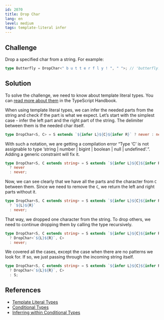 ```yaml
---
id: 2070
title: Drop Char
lang: en
level: medium
tags: template-literal infer
---
```


## Challenge

Drop a specified char from a string. For example:

```typescript
type Butterfly = DropChar<" b u t t e r f l y ! ", " ">; // 'butterfly!'
```

## Solution

To solve the challenge, we need to know about template literal types. You can
[read more about them](https://www.typescriptlang.org/docs/handbook/2/template-literal-types.html)
in the TypeScript Handbook.

When using template literal types, we can infer the needed parts from the string
and check if the part is what we expect. Let’s start with the simplest case -
infer the left part and the right part of the string. The delimiter between them
is the needed char itself.

```typescript
type DropChar<S, C> = S extends `${infer L}${C}${infer R}` ? never : never;
```

With such a notation, we are getting a compilation error “Type ‘C’ is not
assignable to type ‘string | number | bigint | boolean | null | undefined’.“.
Adding a generic constraint will fix it.

```typescript
type DropChar<S, C extends string> = S extends `${infer L}${C}${infer R}`
  ? never
  : never;
```

Now, we can see clearly that we have all the parts and the character from `C`
between them. Since we need to remove the `C`, we return the left and right
parts without it.

```typescript
type DropChar<S, C extends string> = S extends `${infer L}${C}${infer R}`
  ? `${L}${R}`
  : never;
```

That way, we dropped one character from the string. To drop others, we need to
continue dropping them by calling the type recursively.

```typescript
type DropChar<S, C extends string> = S extends `${infer L}${C}${infer R}`
  ? DropChar<`${L}${R}`, C>
  : never;
```

We covered all the cases, except the case when there are no patterns we look
for. If so, we just passing through the incoming string itself.

```typescript
type DropChar<S, C extends string> = S extends `${infer L}${C}${infer R}`
  ? DropChar<`${L}${R}`, C>
  : S;
```

## References

- [Template Literal Types](https://www.typescriptlang.org/docs/handbook/2/template-literal-types.html)
- [Conditional Types](https://www.typescriptlang.org/docs/handbook/2/conditional-types.html)
- [Inferring within Conditional Types](https://www.typescriptlang.org/docs/handbook/2/conditional-types.html#inferring-within-conditional-types)
